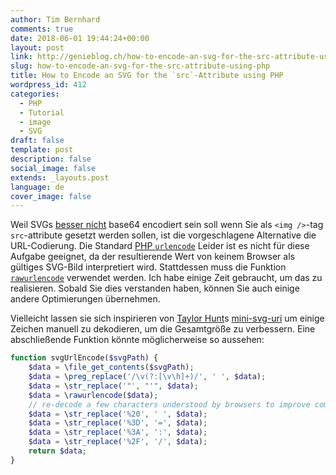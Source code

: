 ```yaml
---
author: Tim Bernhard
comments: true
date: 2018-06-01 19:44:24+00:00
layout: post
link: http://genieblog.ch/how-to-encode-an-svg-for-the-src-attribute-using-php/
slug: how-to-encode-an-svg-for-the-src-attribute-using-php
title: How to Encode an SVG for the `src`-Attribute using PHP
wordpress_id: 412
categories:
  - PHP
  - Tutorial 
  - image 
  - SVG
draft: false
template: post
description: false
social_image: false
extends: _layouts.post
language: de
cover_image: false
---
```


Weil SVGs [besser nicht](https://css-tricks.com/probably-dont-base64-svg/) base64 encodiert sein soll wenn Sie als `<img />`-tag `src`-attribute gesetzt werden sollen, ist die vorgeschlagene Alternative die URL-Codierung.
Die Standard [PHP `urlencode`](https://php.net/manual/de/function.urlencode.php) Leider ist es nicht für diese Aufgabe geeignet, da der resultierende Wert von keinem Browser als gültiges SVG-Bild interpretiert wird.
Stattdessen muss die Funktion [`rawurlencode`](https://secure.php.net/manual/de/function.rawurlencode.php) verwendet werden.
Ich habe einige Zeit gebraucht, um das zu realisieren.
Sobald Sie dies verstanden haben, können Sie auch einige andere Optimierungen übernehmen.
<!-- codepen does not like being checked for availability -->
<!-- markdown-link-check-disable-next-line -->
Vielleicht lassen sie sich inspirieren von [Taylor Hunt](https://codepen.io/tigt/post/optimizing-svgs-in-data-uris)s [mini-svg-uri](https://github.com/tigt/mini-svg-data-uri) um einige Zeichen manuell zu dekodieren, um die Gesamtgröße zu verbessern.
Eine abschließende Funktion könnte möglicherweise so aussehen:

```php
function svgUrlEncode($svgPath) {
    $data = \file_get_contents($svgPath);
    $data = \preg_replace('/\v(?:[\v\h]+)/', ' ', $data);
    $data = \str_replace('"', "'", $data);
    $data = \rawurlencode($data);
    // re-decode a few characters understood by browsers to improve compression
    $data = \str_replace('%20', ' ', $data);
    $data = \str_replace('%3D', '=', $data);
    $data = \str_replace('%3A', ':', $data);
    $data = \str_replace('%2F', '/', $data);
    return $data;
}
```
